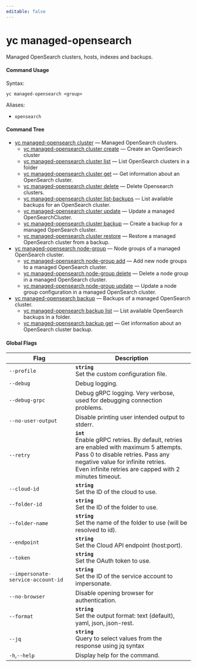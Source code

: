 ```yaml
---
editable: false
---
```


# yc managed-opensearch

Managed OpenSearch clusters, hosts, indexes and backups.

#### Command Usage

Syntax: 

`yc managed-opensearch <group>`

Aliases: 

- `opensearch`

#### Command Tree

- [yc managed-opensearch cluster](cluster/index.md) — Managed OpenSearch clusters.
	- [yc managed-opensearch cluster create](cluster/create.md) — Create an OpenSearch cluster
	- [yc managed-opensearch cluster list](cluster/list.md) — List OpenSearch clusters in a folder
	- [yc managed-opensearch cluster get](cluster/get.md) — Get information about an OpenSearch cluster.
	- [yc managed-opensearch cluster delete](cluster/delete.md) — Delete Opensearch clusters.
	- [yc managed-opensearch cluster list-backups](cluster/list-backups.md) — List available backups for an OpenSearch cluster.
	- [yc managed-opensearch cluster update](cluster/update.md) — Update a managed OpenSearchCluster.
	- [yc managed-opensearch cluster backup](cluster/backup.md) — Create a backup for a managed OpenSearch cluster.
	- [yc managed-opensearch cluster restore](cluster/restore.md) — Restore a managed OpenSearch cluster from a backup.
- [yc managed-opensearch node-group](node-group/index.md) — Node groups of a managed OpenSearch cluster.
	- [yc managed-opensearch node-group add](node-group/add.md) — Add new node groups to a managed OpenSearch cluster.
	- [yc managed-opensearch node-group delete](node-group/delete.md) — Delete a node group in a managed OpenSearch cluster.
	- [yc managed-opensearch node-group update](node-group/update.md) — Update a node group configuration in a managed OpenSearch cluster.
- [yc managed-opensearch backup](backup/index.md) — Backups of a managed OpenSearch cluster.
	- [yc managed-opensearch backup list](backup/list.md) — List available OpenSearch backups in a folder.
	- [yc managed-opensearch backup get](backup/get.md) — Get information about an OpenSearch cluster backup.

#### Global Flags

| Flag | Description |
|----|----|
|`--profile`|<b>`string`</b><br/>Set the custom configuration file.|
|`--debug`|Debug logging.|
|`--debug-grpc`|Debug gRPC logging. Very verbose, used for debugging connection problems.|
|`--no-user-output`|Disable printing user intended output to stderr.|
|`--retry`|<b>`int`</b><br/>Enable gRPC retries. By default, retries are enabled with maximum 5 attempts.<br/>Pass 0 to disable retries. Pass any negative value for infinite retries.<br/>Even infinite retries are capped with 2 minutes timeout.|
|`--cloud-id`|<b>`string`</b><br/>Set the ID of the cloud to use.|
|`--folder-id`|<b>`string`</b><br/>Set the ID of the folder to use.|
|`--folder-name`|<b>`string`</b><br/>Set the name of the folder to use (will be resolved to id).|
|`--endpoint`|<b>`string`</b><br/>Set the Cloud API endpoint (host:port).|
|`--token`|<b>`string`</b><br/>Set the OAuth token to use.|
|`--impersonate-service-account-id`|<b>`string`</b><br/>Set the ID of the service account to impersonate.|
|`--no-browser`|Disable opening browser for authentication.|
|`--format`|<b>`string`</b><br/>Set the output format: text (default), yaml, json, json-rest.|
|`--jq`|<b>`string`</b><br/>Query to select values from the response using jq syntax|
|`-h`,`--help`|Display help for the command.|
